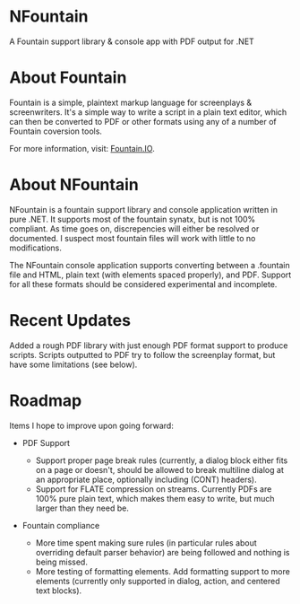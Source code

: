 NFountain
=========

A Fountain support library & console app with PDF output for .NET

About Fountain
==============

Fountain is a simple, plaintext markup language for screenplays & screenwriters.  It's a simple way to write a script in a plain text editor, which can then be converted to PDF or other formats using any of a number of Fountain coversion tools.

For more information, visit: [Fountain.IO](http://fountain.io/).

About NFountain
===============

NFountain is a fountain support library and console application written in pure .NET.  It supports most of the fountain synatx, but is not 100% compliant.  As time goes on, discrepencies will either be resolved or documented.  I suspect most fountain files will work with little to no modifications.

The NFountain console application supports converting between a .fountain file and HTML, plain text (with elements spaced properly), and PDF.  Support for all these formats should be considered experimental and incomplete.

Recent Updates
==============

Added a rough PDF library with just enough PDF format support to produce scripts.  Scripts outputted to PDF try to follow the screenplay format, but have some limitations (see below).

Roadmap
=======

Items I hope to improve upon going forward:

- PDF Support
	- Support proper page break rules (currently, a dialog block either fits on a page or doesn't, should be allowed to break multiline dialog at an appropriate place, optionally including (CONT) headers).
	- Support for FLATE compression on streams.  Currently PDFs are 100% pure plain text, which makes them easy to write, but much larger than they need be.

- Fountain compliance
	- More time spent making sure rules (in particular rules about overriding default parser behavior) are being followed and nothing is being missed.
	- More testing of formatting elements.  Add formatting support to more elements (currently only supported in dialog, action, and centered text blocks).



